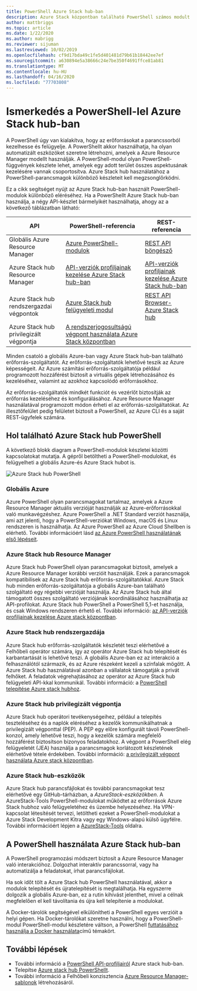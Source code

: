```yaml
---
title: PowerShell Azure Stack hub-ban
description: Azure Stack központban található PowerShell számos modult és kontextust tartalmaz.
author: mattbriggs
ms.topic: article
ms.date: 1/22/2020
ms.author: mabrigg
ms.reviewer: sijuman
ms.lastreviewed: 10/02/2019
ms.openlocfilehash: cf9d17bda49c1fe5d401481d79b61b18442ee7ef
ms.sourcegitcommit: a630894e5a38666c24e7be350f4691ffce81ab81
ms.translationtype: MT
ms.contentlocale: hu-HU
ms.lasthandoff: 04/16/2020
ms.locfileid: "77703808"
---
```

# <a name="get-started-with-powershell-in-azure-stack-hub"></a>Ismerkedés a PowerShell-lel Azure Stack hub-ban

A PowerShell úgy van kialakítva, hogy az erőforrásokat a parancssorból kezelhesse és felügyelje. A PowerShellt akkor használhatja, ha olyan automatizált eszközöket szeretne létrehozni, amelyek a Azure Resource Manager modellt használják. A PowerShell-modul olyan PowerShell-függvények készlete lehet, amelyek egy adott terület összes aspektusának kezelésére vannak csoportosítva. Azure Stack hub használatához a PowerShell-parancsmagok különböző készleteit kell megzsonglőrködni.

Ez a cikk segítséget nyújt az Azure Stack hub-ban használt PowerShell-modulok különböző eléréséhez. Ha a PowerShellt Azure Stack hub-ban használja, a négy API-készlet bármelyikét használhatja, ahogy az a következő táblázatban látható:

| API | PowerShell-referencia | REST-referencia |
| --- | --- | --- |
| Globális Azure Resource Manager | [Azure PowerShell-modulok](https://github.com/Azure/azure-powershell/blob/master/documentation/azure-powershell-modules.md) | [REST API böngésző](https://docs.microsoft.com/rest/api/) |
| Azure Stack hub Resource Manager | [API-verziók profiljainak kezelése Azure Stack hub-ban](azure-stack-version-profiles.md) | [API-verziók profiljainak kezelése Azure Stack hub-ban](azure-stack-version-profiles.md) |
| Azure Stack hub rendszergazdai végpontok | [Azure Stack hub felügyeleti modul](https://docs.microsoft.com/powershell/azure/azure-stack/overview) | [REST API Browser-Azure Stack hub](https://docs.microsoft.com/rest/api/?term=Azure%20Azure%20Stack%20Admin) |
| Azure Stack hub privilegizált végpontja | [A rendszerjogosultságú végpont használata Azure Stack központban](../operator/azure-stack-privileged-endpoint.md) | |

Minden csatoló a globális Azure-ban vagy Azure Stack hub-ban található erőforrás-szolgáltatót. Az erőforrás-szolgáltatók lehetővé teszik az Azure képességeit. Az Azure számítási erőforrás-szolgáltatója például programozott hozzáférést biztosít a virtuális gépek létrehozásához és kezeléséhez, valamint az azokhoz kapcsolódó erőforrásokhoz.

Az erőforrás-szolgáltatók mindkét funkciót és vezérlőt biztosítják az erőforrás kezeléséhez és konfigurálásához. Azure Resource Manager használatával programozott módon érheti el az erőforrás-szolgáltatókat. Az illesztőfelület pedig felületet biztosít a PowerShell, az Azure CLI és a saját REST-ügyfelek számára.

## <a name="where-to-find-azure-stack-hub-powershell"></a>Hol található Azure Stack hub PowerShell

A következő blokk diagram a PowerShell-modulok készletei közötti kapcsolatokat mutatja. A gépről betöltheti a PowerShell-modulokat, és felügyelheti a globális Azure-és Azure Stack hubot is.

![Azure Stack hub PowerShell](media/azure-stack-powershell-overview/Azure-Stack-PowerShell.png)

### <a name="global-azure"></a>Globális Azure

Azure PowerShell olyan parancsmagokat tartalmaz, amelyek a Azure Resource Manager aktuális verzióját használják az Azure-erőforrásokkal való munkavégzéshez. Azure PowerShell a .NET Standard verziót használja, ami azt jelenti, hogy a PowerShell-verziókat Windows, macOS és Linux rendszeren is használhatja. Az Azure PowerShell az Azure Cloud Shellben is elérhető. További információért lásd [az Azure PowerShell használatának első lépéseit](https://docs.microsoft.com/powershell/azure/get-started-azureps).

### <a name="azure-stack-hub-resource-manager"></a>Azure Stack hub Resource Manager

Azure Stack hub PowerShell olyan parancsmagokat biztosít, amelyek a Azure Resource Manager korábbi verzióit használják. Ezek a parancsmagok kompatibilisek az Azure Stack hub erőforrás-szolgáltatókkal. Azure Stack hub minden erőforrás-szolgáltatója a globális Azure-ban található szolgáltató egy régebbi verzióját használja. Az Azure Stack hub által támogatott összes szolgáltató verziójának koordinálásához használhatja az API-profilokat. Azure Stack hub PowerShell a PowerShell 5,1-et használja, és csak Windows rendszeren érhető el. További információ: [az API-verziók profiljainak kezelése Azure stack központban](azure-stack-version-profiles.md).

### <a name="azure-stack-hub-administrator"></a>Azure Stack hub rendszergazdája

Azure Stack hub erőforrás-szolgáltatók készletét teszi elérhetővé a Felhőbeli operátor számára, így az operátor Azure Stack hub telepítését és karbantartását is lehetővé teszi. A globális Azure-ban ez az interakció a felhasználótól származik, és az Azure részeként kezeli a színfalak mögött. A Azure Stack hub használatával azonban a vállalatok támogatják a privát felhőket. A feladatok végrehajtásához az operátor az Azure Stack hub felügyeleti API-kkal kommunikál. További információ: a [PowerShell telepítése Azure stack hubhoz](../operator/azure-stack-powershell-install.md).

### <a name="azure-stack-hub-privileged-endpoint"></a>Azure Stack hub privilegizált végpontja

Azure Stack hub operátori tevékenységeihez, például a telepítés teszteléséhez és a naplók eléréséhez a kezelők kommunikálhatnak a privilegizált végponttal (PEP). A PEP egy előre konfigurált távoli PowerShell-konzol, amely lehetővé teszi, hogy a kezelők számára megfelelő hozzáférést biztosítson bizonyos feladatokhoz. A végpont a PowerShell elég felügyeletét (JEA) használja a parancsmagok korlátozott készletének elérhetővé tétele érdekében. További információ: [a privilegizált végpont használata Azure stack központban](../operator/azure-stack-privileged-endpoint.md).

### <a name="azure-stack-hub-tools"></a>Azure Stack hub-eszközök

Azure Stack hub parancsfájlokat és további parancsmagokat tesz elérhetővé egy GitHub-tárházban, a *AzureStack-eszközökben*. A AzureStack-Tools PowerShell-modulokat működtet az erőforrások Azure Stack hubhoz való felügyeletéhez és üzembe helyezéséhez. Ha VPN-kapcsolat létesítését tervezi, letöltheti ezeket a PowerShell-modulokat a Azure Stack Development Kitra vagy egy Windows-alapú külső ügyfélre. További információért lépjen a [AzureStack-Tools](https://github.com/Azure/AzureStack-Tools) oldalra.

## <a name="work-with-powershell-in-azure-stack-hub"></a>A PowerShell használata Azure Stack hub-ban

A PowerShell programozási módszert biztosít a Azure Resource Manager való interakcióhoz. Dolgozhat interaktív parancssorral, vagy ha automatizálja a feladatokat, írhat parancsfájlokat.

Ha sok időt tölt a Azure Stack hub PowerShell használatával, akkor a modulok telepítését és újratelepítését is megtalálhatja. Ha egyszerre dolgozik a globális Azure-ban, ez a rutin kihívást jelenthet, mivel a célnak megfelelően el kell távolítania és újra kell telepítenie a modulokat. 

A Docker-tárolók segítségével elkülönítheti a PowerShell egyes verzióit a helyi gépen. Ha Docker-tárolókat szeretne használni, hogy a PowerShell-modul PowerShell-modul készletére váltson, a PowerShell [futtatásához használja a Docker használata](azure-stack-powershell-user-docker.md)című témakört.


## <a name="next-steps"></a>További lépések

- További információ a [PowerShell API-profiljairól](azure-stack-version-profiles.md) Azure stack hub-ban.
- Telepítse [Azure stack hub PowerShellt](../operator/azure-stack-powershell-install.md).
- További információ a Felhőbeli konzisztencia [Azure Resource Manager-sablonok](azure-stack-develop-templates.md) létrehozásáról.
